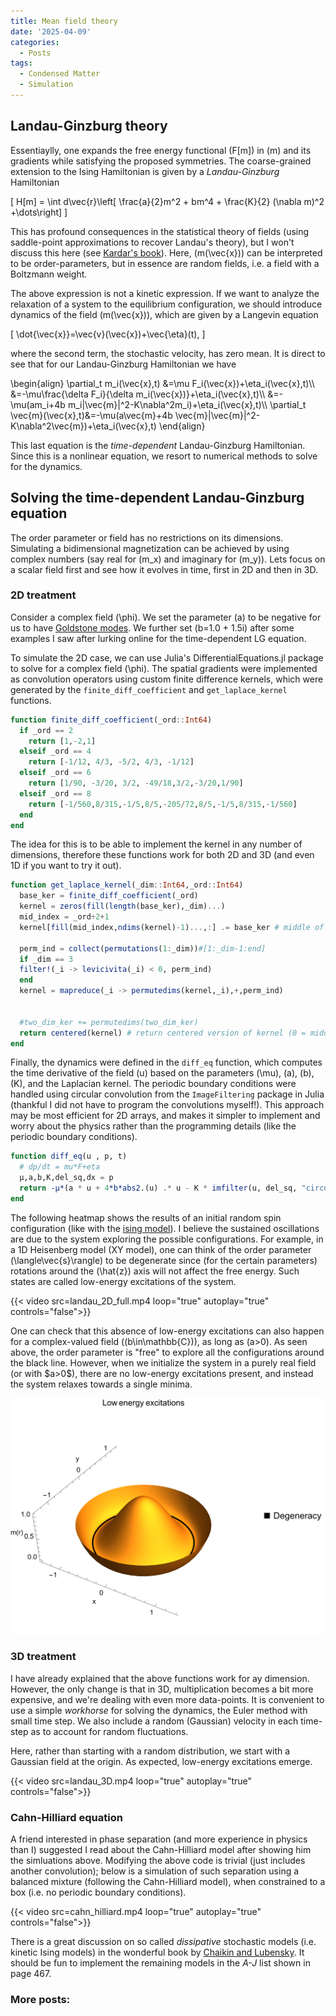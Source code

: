 ```yaml
---
title: Mean field theory
date: '2025-04-09'
categories:
  - Posts
tags:
  - Condensed Matter
  - Simulation
---
```


## Landau-Ginzburg theory

Essentiaylly, one expands the free energy functional \(F[m]\) in \(m\) and its 
gradients while satisfying the proposed symmetries. The coarse-grained extension
to the Ising Hamiltonian is given by a *Landau-Ginzburg* Hamiltonian

\[
  H[m] = \int d\vec{r}\left[ \frac{a}{2}m^2 + bm^4 + \frac{K}{2} (\nabla m)^2 +\dots\right]
\]

This has profound consequences in the statistical theory of fields (using 
saddle-point approximations to recover Landau's theory), 
but I won't discuss this here (see [Kardar's book](https://www.cambridge.org/core/books/statistical-physics-of-fields/06F49D11030FB3108683F413269DE945)). 
Here, \(m(\vec{x})\) can be interpreted to be order-parameters, but in essence
are random fields, i.e. a field with a Boltzmann weight. 

The above expression is not a kinetic expression. If we want to analyze the relaxation
of a system to the equilibrium configuration, we should introduce dynamics of the 
field \(m(\vec{x})\), which are given by a Langevin equation

\[
  \dot{\vec{x}}=\vec{v}(\vec{x})+\vec{\eta}(t),
\]

where the second term, the stochastic velocity, has zero mean. It is direct to see
that for our Landau-Ginzburg Hamiltonian we have

\begin{align}
 \partial_t m_i(\vec{x},t) &=\mu F_i(\vec{x})+\eta_i(\vec{x},t)\\\\
                              &=-\mu\frac{\delta F_i}{\delta m_i(\vec{x})}+\eta_i(\vec{x},t)\\\\
                              &=-\mu(am_i+4b m_i|\vec{m}|^2-K\nabla^2m_i)+\eta_i(\vec{x},t)\\\\
  \partial_t \vec{m}(\vec{x},t)&=-\mu(a\vec{m}+4b \vec{m}|\vec{m}|^2-K\nabla^2\vec{m})+\eta_i(\vec{x},t)
\end{align}

This last equation is the *time-dependent* Landau-Ginzburg Hamiltonian. Since this
is a nonlinear equation, we resort to numerical methods to solve for the dynamics.

## Solving the time-dependent Landau-Ginzburg equation

The order parameter or field has no restrictions on its dimensions. Simulating a
bidimensional magnetization can be achieved by using complex numbers (say real for
\(m_x\) and imaginary for \(m_y\)). Lets focus on a scalar field first and see how 
it evolves in time, first in 2D and then in 3D.

### 2D treatment

Consider a complex field \(\phi\). We set the parameter \(a\) to be negative for us to have [Goldstone modes](https://en.wikipedia.org/wiki/Spontaneous_symmetry_breaking#A_pedagogical_example:_the_Mexican_hat_potential). We further set \(b=1.0 + 1.5i\) after some examples I saw after lurking online for the time-dependent LG equation.


To simulate the 2D case, we can use Julia's DifferentialEquations.jl package to solve for a complex field \(\phi\). The spatial gradients were implemented as convolution operators using custom finite difference kernels, which were generated by the `finite_diff_coefficient` and `get_laplace_kernel` functions. 


```julia
function finite_diff_coefficient(_ord::Int64)
  if _ord == 2
    return [1,-2,1]
  elseif _ord == 4
    return [-1/12, 4/3, -5/2, 4/3, -1/12]
  elseif _ord == 6
    return [1/90, -3/20, 3/2, -49/18,3/2,-3/20,1/90]
  elseif _ord == 8
    return [-1/560,8/315,-1/5,8/5,-205/72,8/5,-1/5,8/315,-1/560]
  end
end
```

The idea for this is to be able to implement the kernel in any number of dimensions, therefore these functions work for both 2D and 3D (and even 1D if you want to try it out).
```julia
function get_laplace_kernel(_dim::Int64,_ord::Int64)
  base_ker = finite_diff_coefficient(_ord)
  kernel = zeros(fill(length(base_ker),_dim)...)
  mid_index = _ord÷2+1
  kernel[fill(mid_index,ndims(kernel)-1)...,:] .= base_ker # middle of middles
  
  perm_ind = collect(permutations(1:_dim))#[1:_dim-1:end]
  if _dim == 3
  filter!(_i -> levicivita(_i) < 0, perm_ind)
  end
  kernel = mapreduce(_i -> permutedims(kernel,_i),+,perm_ind)
  

  #two_dim_ker += permutedims(two_dim_ker)
  return centered(kernel) # return centered version of kernel (0 = middle)
end
```
Finally, the dynamics were defined in the `diff_eq` function, which computes the time derivative of the field \(u\) based on the parameters \(\mu\), \(a\), \(b\), \(K\), and the Laplacian kernel. The periodic boundary conditions were handled using circular convolution from the `ImageFiltering` package in Julia (thankful I did not have to program the convolutions myself!). This approach may be most efficient for 2D arrays, and makes it simpler to implement and worry about the physics rather than the programming details (like the periodic boundary conditions).

```julia
function diff_eq(u , p, t)
  # dp/dt = mu*F+eta
  μ,a,b,K,del_sq,dx = p
  return -μ*(a * u + 4*b*abs2.(u) .* u - K * imfilter(u, del_sq, "circular") / dx^2) # periodic boudnary conditions
end
```

The following heatmap shows the results of an initial random spin configuration (like with the [ising model](../../posts/ising)). I believe the sustained oscillations are due to the system exploring the possible configurations. For example, in a 1D Heisenberg model (XY model), one can think of the order parameter \(\langle\vec{s}\rangle\) to be degenerate since (for the certain parameters) rotations around the \(\hat{z}\) axis will not affect the free energy. Such states are called low-energy excitations of the system.

{{< video src=landau_2D_full.mp4 loop="true" autoplay="true" controls="false">}}

One can check that this absence of low-energy excitations can also happen for a complex-valued field (\(b\in\mathbb{C}\)), as long as \(a>0\).
As seen above, the order parameter is "free" to explore all the configurations around the black line. However, when we initialize the system in a purely real field (or with \$a>0\$), there are no low-energy excitations present, and instead the system relaxes towards a single minima. 

![Sombrero](sombrero.svg)


### 3D treatment

I have already explained that the above functions work for ay dimension. However, the only change is that in 3D,
multiplication becomes a bit more expensive, and we're dealing with even more data-points. It is convenient to use 
a simple *workhorse* for solving the dynamics, the Euler method with small time step. We also include a random (Gaussian)
velocity in each time-step as to account for random fluctuations. 

Here, rather than starting with a random distribution, we start with a Gaussian field at the origin. As expected, low-energy excitations emerge.

{{< video src=landau_3D.mp4 loop="true" autoplay="true" controls="false">}}

### Cahn-Hilliard equation

A friend interested in phase separation (and more experience in physics than I) suggested I read about the Cahn-Hilliard model after showing him the simluations above. Modifying the above code is trivial (just includes another convolution); below is a simulation of such separation using a balanced mixture (following the Cahn-Hilliard model), when constrained to a box (i.e. no periodic boundary conditions).

<!-- {{< video src=cahn_hilliard_unbalanced.mp4 loop="true" autoplay="true" controls="false">}} -->
{{< video src=cahn_hilliard.mp4 loop="true" autoplay="true" controls="false">}}

There is a great discussion on so called *dissipative* stochastic models (i.e. kinetic Ising models) in the wonderful book by [Chaikin and Lubensky](https://www.cambridge.org/core/books/principles-of-condensed-matter-physics/70C3D677A9B5BEC4A77CBBD0A8A23E64). It should be fun to implement the remaining models in the *A-J* list shown in page 467.

### More posts:
